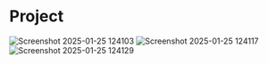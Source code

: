 # Project
![Screenshot 2025-01-25 124103](https://github.com/user-attachments/assets/9f0da575-b6fe-4377-9169-e2b5aeae33de)
![Screenshot 2025-01-25 124117](https://github.com/user-attachments/assets/69bba8eb-e6bd-4614-b92a-f8270818076c)
![Screenshot 2025-01-25 124129](https://github.com/user-attachments/assets/4d973e3b-8a43-4cdb-b0c9-caf12aeb42e8)


